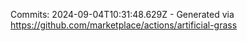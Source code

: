 Commits: 2024-09-04T10:31:48.629Z - Generated via https://github.com/marketplace/actions/artificial-grass
<br>

